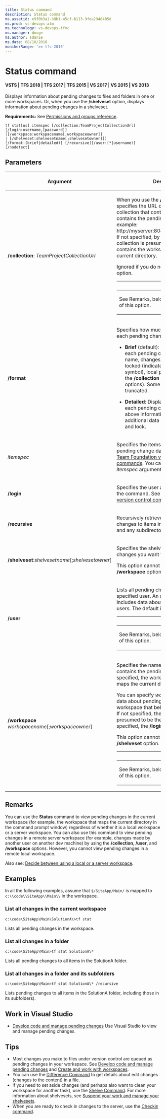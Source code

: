 ```yaml
---
title: Status command
description: Status command
ms.assetid: e9f0b3a1-b8b1-45cf-b113-9fea2948405d
ms.prod: vs-devops-alm
ms.technology: vs-devops-tfvc
ms.manager: douge
ms.author: sdanie
ms.date: 08/10/2016
monikerRange: '>= tfs-2015'
---
```



# Status command

#### VSTS | TFS 2018 | TFS 2017 | TFS 2015 | VS 2017 | VS 2015 | VS 2013

Displays information about pending changes to files and folders in one or more workspaces. Or, when you use the **/shelveset** option, displays information about pending changes in a shelveset.

**Requirements:** See [Permissions and groups reference](../security/permissions.md).

    tf stat[us] itemspec [/collection:TeamProjectCollectionUrl]
    [/login:username,[password]]
    ([/workspace:workspacename[;workspaceowner]] 
    | [/shelveset:shelvesetname[;shelvesetowner]])
    [/format:(brief|detailed)] [/recursive][/user:(*|username)]
    [/nodetect]

## Parameters


<table><thead>
<tr><th><p><strong>Argument</strong></p></th><th><p><strong>Description</strong></p></th></tr></thead><tbody>
<tr>
	<td><p><strong>/collection</strong>: <em>TeamProjectCollectionUrl</em></p></td>
	<td><p>When you use the <strong>/workspace</strong> option, specifies the URL of the team project collection that contains the workspace that contains the pending changes. For example: http://myserver:8080/tfs/DefaultCollection. If not specified, by default the team project collection is presumed to be the one that contains the workspace that maps the current directory.</p><p>Ignored if you do not use the <strong>/workspace</strong> option.</p><table><thead>
<tr><th><strong>Note</strong></th></tr></thead><tbody>
<tr>
	<td><p>See Remarks, below, for the limitations of this option.</p></td></tr></tbody></table></td></tr>
<tr>
	<td><p><strong>/format</strong></p></td>
	<td><p>Specifies how much detail to display about each pending change:</p><ul><li><p><strong>Brief</strong> (default): Displays one line about each pending change that includes: file name, changes, whether the item is locked (indicated by an asterisk (<strong></strong>*) symbol), local path, and user (if using the <strong>/collection</strong> and <strong>/workspace</strong> options). Some of the data might be truncated.</p></li><li><p><strong>Detailed</strong>: Displays a full description of each pending change. In addition to the above information, this option displays additional data such as date and time, and lock.</p></li></ul></td></tr>
<tr>
	<td><p><em>itemspec</em></p></td>
	<td><p>Specifies the items for which you want pending change data. For syntax, see <a href="use-team-foundation-version-control-commands.md">Use Team Foundation version control commands</a>. You can specify more than one <em>itemspec</em> argument.</p></td></tr>
<tr>
	<td><p><strong>/login</strong></p></td>
	<td><p>Specifies the user account to use to run the command. See <a href="use-team-foundation-version-control-commands.md">Use Team Foundation version control commands</a>.</p></td></tr>
<tr>
	<td><p><strong>/recursive</strong></p></td>
	<td><p>Recursively retrieves data about pending changes to items in the specified directory and any subdirectories.</p></td></tr>
<tr>
	<td><p><strong>/shelveset</strong>:<em>shelvesetname</em>[;<em>shelvesetowner</em>]</p></td>
	<td><p>Specifies the shelveset that contains the changes you want to list.</p><p>This option cannot be combined with the <strong>/workspace</strong> option.</p></td></tr>
<tr>
	<td><p><strong>/user</strong></p></td>
	<td><p>Lists all pending changes made by the specified user. An asterisk (<strong></strong>*) symbol includes data about changes from all users. The default is the current user.</p><table><thead>
<tr><th><strong>Note</strong></th></tr></thead><tbody>
<tr>
	<td><p>See Remarks, below, for the limitations of this option.</p></td></tr></tbody></table></td></tr>
<tr>
	<td><p><strong>/workspace</strong> <em>workspacename</em>[;<em>workspaceowner</em>]</p></td>
	<td><p>Specifies the name of the workspace that contains the pending changes. If not specified, the workspace is the one that maps the current directory.</p><p>You can specify <em>workspaceowner</em> to get data about pending changes in a workspace that belongs to a specific user. If not specified, the workspace is presumed to be the current user, or if specified, the <strong>/login:</strong><em>username</em>.</p><p>This option cannot be combined with the <strong>/shelveset</strong> option.</p><table><thead>
<tr><th><strong>Note</strong></th></tr></thead><tbody>
<tr>
	<td><p>See Remarks, below, for the limitations of this option.</p></td></tr></tbody></table></td></tr></tbody>
</table>

## Remarks

You can use the **Status** command to view pending changes in the current workspace (for example, the workspace that maps the current directory in the command prompt window) regardless of whether it is a local workspace or a server workspace. You can also use this command to view pending changes in a remote server workspace (for example, changes made by another user on another dev machine) by using the **/collection**, **/user**, and **/workspace** options. However, you cannot view pending changes in a remote local workspace.

Also see: [Decide between using a local or a server workspace](decide-between-using-local-server-workspace.md).

## Examples

In all the following examples, assume that `$/SiteApp/Main/` is mapped to `c:\\code\\SiteApp\\Main\\` in the workspace.

### List all changes in the current workspace

    c:\code\SiteApp\Main\SolutionA\>tf stat

Lists all pending changes in the workspace.

### List all changes in a folder

    c:\code\SiteApp\Main>tf stat SolutionA\*

Lists all pending changes to all items in the SolutionA folder.

### List all changes in a folder and its subfolders

    c:\code\SiteApp\Main>tf stat SolutionA\* /recursive

Lists pending changes to all items in the SolutionA folder, including those in its subfolders).

## Work in Visual Studio

-    [Develop code and manage pending changes](develop-code-manage-pending-changes.md)  Use Visual Studio to view and manage pending changes.

## Tips

-   Most changes you make to files under version control are queued as pending changes in your workspace. See [Develop code and manage pending changes](develop-code-manage-pending-changes.md) and [Create and work with workspaces](create-work-workspaces.md).  
-   You can use the [Difference Command](difference-command.md) to get details about edit changes (changes to the content) in a file.  
-   If you need to set aside changes (and perhaps also want to clean your workspace for another task), use the [Shelve Command](shelve-command.md). For more information about shelvesets, see [Suspend your work and manage your shelvesets](suspend-your-work-manage-your-shelvesets.md).  
-   When you are ready to check in changes to the server, use the [Checkin command](checkin-command.md).
